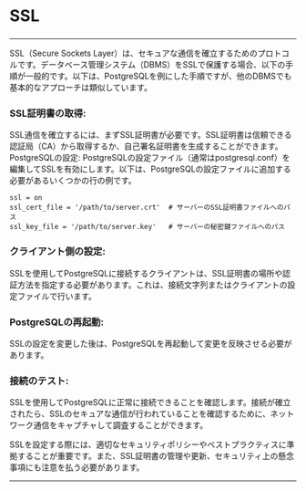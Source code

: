 # SSL
### 
---

SSL（Secure Sockets Layer）は、セキュアな通信を確立するためのプロトコルです。データベース管理システム（DBMS）をSSLで保護する場合、以下の手順が一般的です。以下は、PostgreSQLを例にした手順ですが、他のDBMSでも基本的なアプローチは類似しています。

### SSL証明書の取得: 
SSL通信を確立するには、まずSSL証明書が必要です。SSL証明書は信頼できる認証局（CA）から取得するか、自己署名証明書を生成することができます。
PostgreSQLの設定: PostgreSQLの設定ファイル（通常はpostgresql.conf）を編集してSSLを有効にします。以下は、PostgreSQLの設定ファイルに追加する必要があるいくつかの行の例です。
```
ssl = on
ssl_cert_file = '/path/to/server.crt'  # サーバーのSSL証明書ファイルへのパス
ssl_key_file = '/path/to/server.key'   # サーバーの秘密鍵ファイルへのパス
```
### クライアント側の設定: 
SSLを使用してPostgreSQLに接続するクライアントは、SSL証明書の場所や認証方法を指定する必要があります。これは、接続文字列またはクライアントの設定ファイルで行います。

### PostgreSQLの再起動: 
SSLの設定を変更した後は、PostgreSQLを再起動して変更を反映させる必要があります。

### 接続のテスト: 
SSLを使用してPostgreSQLに正常に接続できることを確認します。接続が確立されたら、SSLのセキュアな通信が行われていることを確認するために、ネットワーク通信をキャプチャして調査することができます。

SSLを設定する際には、適切なセキュリティポリシーやベストプラクティスに準拠することが重要です。また、SSL証明書の管理や更新、セキュリティ上の懸念事項にも注意を払う必要があります。

---
